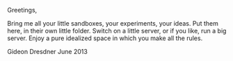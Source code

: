 Greetings,

Bring me all your little sandboxes, your experiments, your ideas.  Put them
here, in their own little folder.  Switch on a little server, or if you like,
run a big server.  Enjoy a pure idealized space in which you make all the rules.

Gideon Dresdner
June 2013
